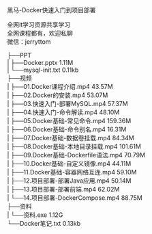 黑马-Docker快速入门到项目部署

全网it学习资源共享学习<br>全网课程都有，欢迎私聊<br>微信：jerryttom<br>

├──PPT<br> | ├──Docker.pptx 1.11M<br> | └──mysql-init.txt 0.11kb<br> ├──视频<br> | ├──01.Docker课程介绍.mp4 43.57M<br> | ├──02.Docker的安装.mp4 53.07M<br> | ├──03.快速入门-部署MySQL.mp4 57.37M<br> | ├──04.快速入门-命令解读.mp4 48.10M<br> | ├──05.Docker基础-常见命令.mp4 159.36M<br> | ├──06.Docker基础-命令别名.mp4 16.31M<br> | ├──07.Docker基础-数据卷挂载.mp4 84.34M<br> | ├──08.Docker基础-本地目录挂载.mp4 101.61M<br> | ├──09.Docker基础-Dockerfile语法.mp4 70.79M<br> | ├──10.Docker基础-自定义镜像.mp4 44.11M<br> | ├──11.Docker基础-容器网络互连.mp4 59.10M<br> | ├──12.项目部署-部署Java应用.mp4 50.14M<br> | ├──13.项目部署-部署前端.mp4 62.02M<br> | └──14.项目部署-DockerCompose.mp4 88.75M<br> ├──资料<br> | └──资料.exe 1.12G<br> └──Docker笔记.txt 0.13kb